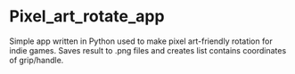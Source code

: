 # Pixel_art_rotate_app
Simple app written in Python used to make pixel art-friendly rotation for indie games. Saves result to .png files and creates list contains coordinates of grip/handle.
